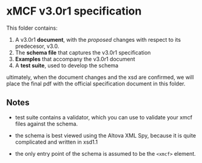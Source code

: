 # xMCF v3.0r1 specification

This folder contains:

1. A v3.0r1 **document**, with the *proposed* changes with respect to its predecesor, v3.0.
2. The **schema file** that captures the v3.0r1 specification 
3. **Examples** that accompany the v3.0r1 document
4. A **test suite**, used to develop the schema

ultimately, when the document changes and the xsd are confirmed, we will place the final pdf with the official specification document in this folder.

## Notes

* test suite contains a validator, which you can use to validate your xmcf files against the schema.

* the schema is best viewed using the Altova XML Spy, because it is quite complicated and written in xsd1.1

* the only entry point of the schema is assumed to be the `<xmcf>` element.
